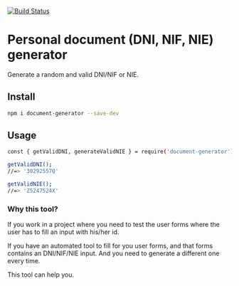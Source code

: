 [![Build Status](https://travis-ci.org/JuanMaRuiz/document-generator.svg?branch=master)](https://travis-ci.org/JuanMaRuiz/document-generator)

# Personal document (DNI, NIF, NIE) generator

Generate a random and valid DNI/NIF or NIE.

## Install

```bash
npm i document-generator --save-dev
```

## Usage

```bash
const { getValidDNI, generateValidNIE } = require('document-generator');

getValidDNI();
//=> '30292557Q'

getValidNIE();
//=> 'Z5247524X'
```

### Why this tool?

If you work in a project where you need to test the user forms where the user has to fill an input with his/her id.

If you have an automated tool to fill for you user forms, and that forms contains an DNI/NIF/NIE input. And you need to generate a different one every time.

This tool can help you.

